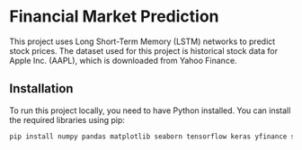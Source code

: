 # Financial Market Prediction

This project uses Long Short-Term Memory (LSTM) networks to predict stock prices. The dataset used for this project is historical stock data for Apple Inc. (AAPL), which is downloaded from Yahoo Finance.

## Installation

To run this project locally, you need to have Python installed. You can install the required libraries using pip:

```bash
pip install numpy pandas matplotlib seaborn tensorflow keras yfinance scikit-learn
